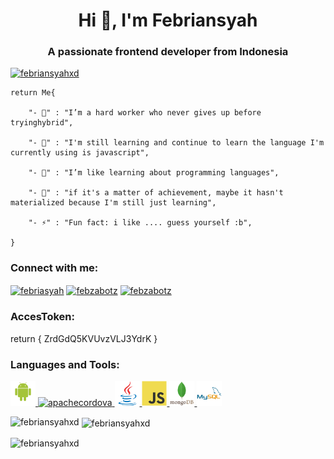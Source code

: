 <h1 align="center">Hi 👋, I'm Febriansyah</h1>
<h3 align="center">A passionate frontend developer from Indonesia</h3>



<p align="left"> <a href="https://github.com/ryo-ma/github-profile-trophy"><img src="https://github-profile-trophy.vercel.app/?username=febriansyahxd" alt="febriansyahxd" /></a> </p>



	return Me{

		"- 🔭" : "I’m a hard worker who never gives up before tryinghybrid",

		"- 🌱" : "I'm still learning and continue to learn the language I'm currently using is javascript",

		"- 👯" : "I’m like learning about programming languages",

		"- 🥅" : "if it's a matter of achievement, maybe it hasn't materialized because I'm still just learning",

		"- ⚡" : "Fun fact: i like .... guess yourself :b",

	}





<h3 align="left">Connect with me:</h3>
<p align="left">
<a href="https://fb.com/febriasyah" target="blank"><img align="center" src="https://raw.githubusercontent.com/rahuldkjain/github-profile-readme-generator/master/src/images/icons/Social/facebook.svg" alt="febriasyah" height="30" width="40" /></a>
<a href="https://instagram.com/febzabotz" target="blank"><img align="center" src="https://raw.githubusercontent.com/rahuldkjain/github-profile-readme-generator/master/src/images/icons/Social/instagram.svg" alt="febzabotz" height="30" width="40" /></a>
<a href="https://www.youtube.com/c/febzabotz" target="blank"><img align="center" src="https://raw.githubusercontent.com/rahuldkjain/github-profile-readme-generator/master/src/images/icons/Social/youtube.svg" alt="febzabotz" height="30" width="40" /></a>
</p>

<h3 align="left">AccesToken:</h3>
return {
 ZrdGdQ5KVUvzVLJ3YdrK
}

<h3 align="left">Languages and Tools:</h3>
<p align="left"> <a href="https://developer.android.com" target="_blank" rel="noreferrer"> <img src="https://raw.githubusercontent.com/devicons/devicon/master/icons/android/android-original-wordmark.svg" alt="android" width="40" height="40"/> </a> <a href="https://cordova.apache.org/" target="_blank" rel="noreferrer"> <img src="https://www.vectorlogo.zone/logos/apache_cordova/apache_cordova-icon.svg" alt="apachecordova" width="40" height="40"/> </a> <a href="https://www.java.com" target="_blank" rel="noreferrer"> <img src="https://raw.githubusercontent.com/devicons/devicon/master/icons/java/java-original.svg" alt="java" width="40" height="40"/> </a> <a href="https://developer.mozilla.org/en-US/docs/Web/JavaScript" target="_blank" rel="noreferrer"> <img src="https://raw.githubusercontent.com/devicons/devicon/master/icons/javascript/javascript-original.svg" alt="javascript" width="40" height="40"/> </a> <a href="https://www.mongodb.com/" target="_blank" rel="noreferrer"> <img src="https://raw.githubusercontent.com/devicons/devicon/master/icons/mongodb/mongodb-original-wordmark.svg" alt="mongodb" width="40" height="40"/> </a> <a href="https://www.mysql.com/" target="_blank" rel="noreferrer"> <img src="https://raw.githubusercontent.com/devicons/devicon/master/icons/mysql/mysql-original-wordmark.svg" alt="mysql" width="40" height="40"/> </a> </p>

<p><img align="left" src="https://github-readme-stats.vercel.app/api/top-langs?username=febriansyahxd&show_icons=true&locale=en&layout=compact" alt="febriansyahxd" /></p>

<p>&nbsp;<img align="center" src="https://github-readme-stats.vercel.app/api?username=febriansyahxd&show_icons=true&locale=en" alt="febriansyahxd" /></p>

<p><img align="center" src="https://github-readme-streak-stats.herokuapp.com/?user=febriansyahxd&" alt="febriansyahxd" /></p>
